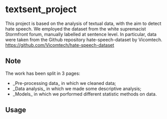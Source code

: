 # textsent_project

This project is based on the analysis of textual data, with the aim to detect hate speech.
We employed the dataset from the white supremacist Stormfront forum, manually labelled at sentence level. In particular, data were taken from the Github repository hate-speech-dataset by Vicomtech. https://github.com/Vicomtech/hate-speech-dataset

## Note

The work has been split in 3 pages:
- \_Pre-processing data\_ in which we cleaned data;
- \_Data analysis\_ in which we made some descriptive analysis;
- \_Models\_ in which we porformed different statistic methods on data. 

## Usage

```python

```
